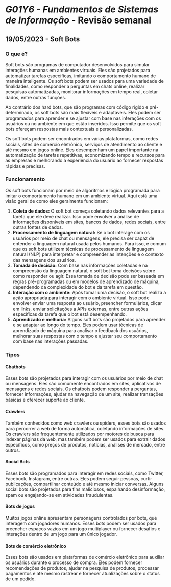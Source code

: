 # _G01Y6 - Fundamentos de Sistemas de Informação_ - Revisão semanal

## 19/05/2023 - Soft Bots

### O que é?
Soft bots são programas de computador desenvolvidos para simular interações humanas em ambientes virtuais.
Eles são projetados para automatizar tarefas específicas, imitando o comportamento humano de maneira inteligente. 
Os soft bots podem ser usados para uma variedade de finalidades, como responder a perguntas em chats online, 
realizar pesquisas automatizadas, monitorar informações em tempo real, coletar dados, entre outras funções.

Ao contrário dos hard bots, que são programas com código rígido e pré-determinado, os soft bots são mais flexíveis e adaptáveis. 
Eles podem ser programados para aprender e se ajustar com base nas interações com os usuários ou no ambiente em que estão inseridos. 
Isso permite que os soft bots ofereçam respostas mais contextuais e personalizadas.

Os soft bots podem ser encontrados em várias plataformas, como redes sociais, sites de comércio eletrônico, 
serviços de atendimento ao cliente e até mesmo em jogos online. 
Eles desempenham um papel importante na automatização de tarefas repetitivas, 
economizando tempo e recursos para as empresas e melhorando a experiência do usuário ao fornecer respostas rápidas e precisas.

### Funcionamento
Os soft bots funcionam por meio de algoritmos e lógica programada para imitar o comportamento humano em um ambiente virtual. Aqui está uma visão geral de como eles geralmente funcionam:
1. **Coleta de dados:** O soft bot começa coletando dados relevantes para a tarefa que ele deve realizar. Isso pode envolver a análise de informações disponíveis em sites, bancos de dados, redes sociais, entre outras fontes de dados.
2. **Processamento de linguagem natural:** Se o bot interage com os usuários por meio de chat ou mensagens, ele precisa ser capaz de entender a linguagem natural usada pelos humanos. Para isso, é comum que os soft bots utilizem técnicas de processamento de linguagem natural (NLP) para interpretar e compreender as intenções e o contexto das mensagens dos usuários.
3. **Tomada de decisão:** Com base nas informações coletadas e na compreensão da linguagem natural, o soft bot toma decisões sobre como responder ou agir. Essa tomada de decisão pode ser baseada em regras pré-programadas ou em modelos de aprendizado de máquina, dependendo da complexidade do bot e da tarefa em questão.
4. **Interação com o ambiente:** Após tomar uma decisão, o soft bot realiza a ação apropriada para interagir com o ambiente virtual. Isso pode envolver enviar uma resposta ao usuário, preencher formulários, clicar em links, enviar solicitações a APIs externas, entre outras ações específicas da tarefa que o bot está desempenhando.
5. **Aprendizado e melhoria:** Alguns soft bots são projetados para aprender e se adaptar ao longo do tempo. Eles podem usar técnicas de aprendizado de máquina para analisar o feedback dos usuários, melhorar suas respostas com o tempo e ajustar seu comportamento com base nas interações passadas.

### Tipos

#### Chatbots
Esses bots são projetados para interagir com os usuários por meio de chat ou mensagens. 
Eles são comumente encontrados em sites, aplicativos de mensagens e redes sociais. 
Os chatbots podem responder a perguntas, fornecer informações, ajudar na navegação de um site, realizar transações básicas e oferecer suporte ao cliente.

#### Crawlers
Também conhecidos como web crawlers ou spiders, esses bots são usados para percorrer a web de forma automática, 
coletando informações de sites. Os crawlers são frequentemente utilizados por motores de busca para indexar páginas da web, 
mas também podem ser usados para extrair dados específicos, como preços de produtos, notícias, análises de mercado, entre outros.

#### Social Bots
Esses bots são programados para interagir em redes sociais, como Twitter, Facebook, Instagram, entre outras. 
Eles podem seguir pessoas, curtir publicações, compartilhar conteúdo e até mesmo iniciar conversas. 
Alguns social bots são projetados para fins maliciosos, espalhando desinformação, spam ou engajando-se em atividades fraudulentas.

#### Bots de jogos
Muitos jogos online apresentam personagens controlados por bots, que interagem com jogadores humanos. 
Esses bots podem ser usados para preencher espaços vazios em um jogo multiplayer ou fornecer desafios e interações dentro de um jogo para um único jogador.

#### Bots de comércio eletrônico
Esses bots são usados em plataformas de comércio eletrônico 
para auxiliar os usuários durante o processo de compra. Eles podem fornecer recomendações de produtos, 
ajudar na pesquisa de produtos, processar pagamentos e até mesmo rastrear e fornecer atualizações sobre o status de um pedido.

